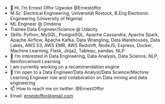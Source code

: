 - 👋 Hi, I’m Ernest Offor Ugwoke @Ernestoffor
-  M.Sc. Electrical Engineering, Universität Rostock, B.Eng Electronic Engineering (University of Nigeria)
-  ML Engineer @ Omdena
-  Trainee Data Engineer/Science @ Udacity
- Skills: Python, MySQL, PostgreSQL, Apache Cassandra, Apache Spark, Apache Airflow, Apache Kafka,  Data Wrangling, Data Warehouses, Data Lakes, AWS S3, AWS EMR, AWS Redshift, NodeJS, Express,  Docker, Machine Learning, Flask, Jinja2, Tableau, pandas, NLP
- 👀 I’m interested in Data Engineering, Data Analysis, Data Science, NLP, Reinforcement Learning                          
- I am currently working on a recommendation engine
- 💞️ I’m open to a Data Engineer/Data Analyst/Data Science/Machine Learning Engineer role and  collaboration on Data mining and data engineering
- 📫 How to reach me on twitter: @ErnestOffor
- Email: ernestoffor@gmail.com


